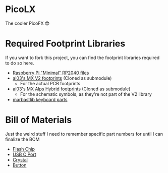 # PicoLX
 The cooler PicoFX :sunglasses:

# Required Footprint Libraries
If you want to fork this project, you can find the footprint libraries required to do so here.
* [Raspberry Pi "Minimal" RP2040 files](https://datasheets.raspberrypi.com/rp2040/Minimal-KiCAD.zip)
* [ai03's MX V2 footprints](https://github.com/ai03-2725/MX_V2) (Cloned as submodule)
    * For the actual PCB footprints
* [ai03's MX Alps Hybrid footprints](https://github.com/ai03-2725/MX_Alps_Hybrid) (Cloned as submodule)
    * For the schematic symbols, as they're not part of the V2 library
* [marbastlib keyboard parts](https://github.com/ebastler/marbastlib)

# Bill of Materials
Just the weird stuff I need to remember specific part numbers for until I can finalize the BOM
* [Flash Chip](https://jlcpcb.com/partdetail/WinbondElec-W25Q16JVUXIQ/C2843335)
* [USB C Port](https://jlcpcb.com/partdetail/gswitch-GT_USB7010ASV/C2988369)
* [Crystal](https://jlcpcb.com/partdetail/YangxingTech-X322512MSB4SI/C9002)
* [Button](https://jlcpcb.com/partdetail/XkbConnectivity-TS_1187A_B_AB/C318884)

